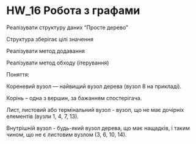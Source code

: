 # HW_16  Робота з графами

Реалізувати структуру даних “Просте дерево”

Структура зберігає цілі значення

Реалізувати метод додавання

Реалізувати метод обходу (ітерування)


Поняття:

Кореневий вузол — найвищий вузол дерева (вузол 8 на прикладі).

Корінь – одна з вершин, за бажанням спостерігача.

Лист, листовий або термінальний вузол - вузол, що не має дочірніх елементів (вузли 1, 4, 7, 13).

Внутрішній вузол - будь-який вузол дерева, що має нащадків, і таким чином, що не є листовим вузлом (3, 6, 10, 14).
